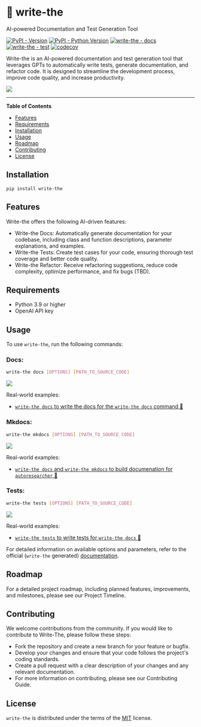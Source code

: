 # 🤖 write-the

AI-powered Documentation and Test Generation Tool

[![PyPI - Version](https://img.shields.io/pypi/v/write-the.svg)](https://pypi.org/project/write-the)
[![PyPI - Python Version](https://img.shields.io/pypi/pyversions/write-the.svg)](https://pypi.org/project/write-the)
[![write-the - docs](https://badgen.net/badge/write-the/docs/blue?icon=https://raw.githubusercontent.com/Wytamma/write-the/master/images/write-the-icon.svg)](https://write-the.wytamma.com/)
[![write-the - test](https://badgen.net/badge/write-the/tests/green?icon=https://raw.githubusercontent.com/Wytamma/write-the/master/images/write-the-icon.svg)](https://github.com/Wytamma/write-the/actions/workflows/tests.yml)
[![codecov](https://codecov.io/gh/Wytamma/write-the/branch/master/graph/badge.svg?token=yEDn56L76k)](https://codecov.io/gh/Wytamma/write-the)


Write-the is an AI-powered documentation and test generation tool that leverages GPTs to automatically write tests, generate documentation, and refactor code. It is designed to streamline the development process, improve code quality, and increase productivity.

![](https://raw.githubusercontent.com/Wytamma/write-the/master/images/multiply.png)

-----

**Table of Contents**

- [Features](#Features)
- [Requirements](#Requirements)
- [Installation](#Installation)
- [Usage](#Usage)
- [Roadmap](#Roadmap)
- [Contributing](#Contributing)
- [License](#License)


## Installation
```console
pip install write-the
```
## Features

Write-the offers the following AI-driven features:
- Write-the Docs: Automatically generate documentation for your codebase, including class and function descriptions, parameter explanations, and examples.
- Write-the Tests: Create test cases for your code, ensuring thorough test coverage and better code quality.
- Write-the Refactor: Receive refactoring suggestions, reduce code complexity, optimize performance, and fix bugs (TBD).

## Requirements
- Python 3.9 or higher  
- OpenAI API key

## Usage
To use `write-the`, run the following commands:

### Docs:
```bash
write-the docs [OPTIONS] [PATH_TO_SOURCE_CODE]
```

![](https://raw.githubusercontent.com/Wytamma/write-the/master/images/docs-help.png)

Real-world examples:
- [`write-the docs` to write the docs for the `write-the docs` command 🤖](https://github.com/Wytamma/write-the/blob/master/write_the/docs/write.py#L14)

### Mkdocs:
```bash
write-the mkdocs [OPTIONS] [PATH_TO_SOURCE_CODE]
```

![](https://raw.githubusercontent.com/Wytamma/write-the/master/images/mkdocs-help.png)

Real-world examples:
- [`write-the docs` and `write-the mkdocs` to build documenation for `autoresearcher` 🤖](https://github.com/eimenhmdt/autoresearcher/pull/17)

### Tests:
```bash
write-the tests [OPTIONS] [PATH_TO_SOURCE_CODE]
```

![](https://raw.githubusercontent.com/Wytamma/write-the/master/images/tests-help.png)

Real-world examples:
- [`write-the tests` to write tests for `write-the docs` 🤖](https://github.com/Wytamma/write-the/commit/6b6c8a08d7991e07e4972281c471f7842c04dda0)

For detailed information on available options and parameters, refer to the official (`write-the` generated) [documentation](https://write-the.wytamma.com/).

## Roadmap

For a detailed project roadmap, including planned features, improvements, and milestones, please see our Project Timeline.

## Contributing
We welcome contributions from the community. If you would like to contribute to Write-The, please follow these steps:

- Fork the repository and create a new branch for your feature or bugfix.
- Develop your changes and ensure that your code follows the project's coding standards.
- Create a pull request with a clear description of your changes and any relevant documentation.
- For more information on contributing, please see our Contributing Guide.

## License
`write-the` is distributed under the terms of the [MIT](https://spdx.org/licenses/MIT.html) license.

